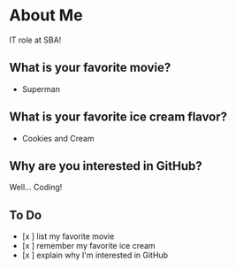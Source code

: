 # About Me
IT role at SBA!

## What is your favorite movie?
* Superman

## What is your favorite ice cream flavor?
* Cookies and Cream

## Why are you interested in GitHub?
Well...
Coding!
## To Do
- [x ] list my favorite movie
- [x ] remember my favorite ice cream
- [x ] explain why I'm interested in GitHub
